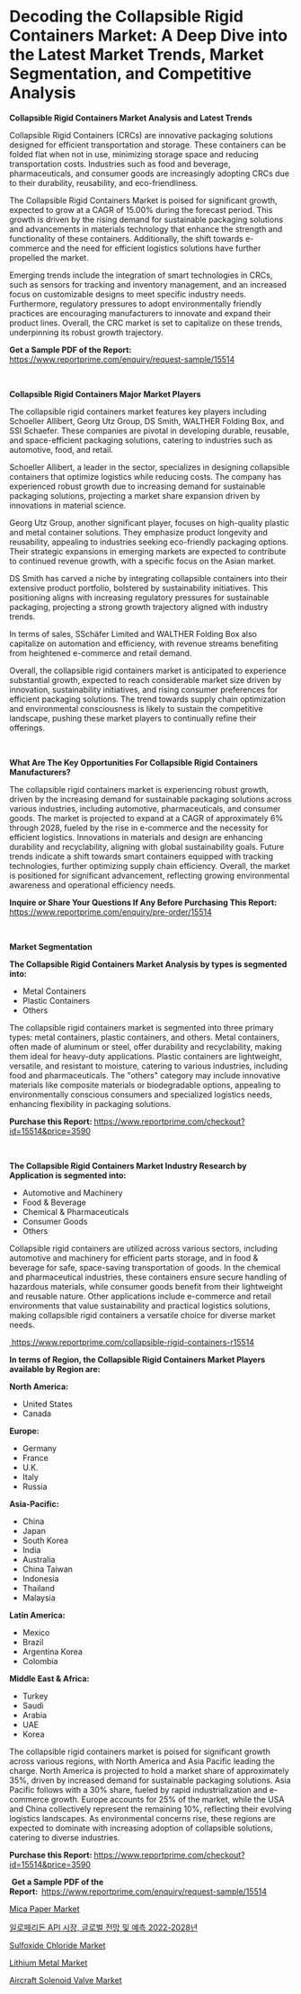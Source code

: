 <p><h1>Decoding the Collapsible Rigid Containers Market: A Deep Dive into the Latest Market Trends, Market Segmentation, and Competitive Analysis</h1></p><p><strong>Collapsible Rigid Containers Market Analysis and Latest Trends</strong></p>
<p><p>Collapsible Rigid Containers (CRCs) are innovative packaging solutions designed for efficient transportation and storage. These containers can be folded flat when not in use, minimizing storage space and reducing transportation costs. Industries such as food and beverage, pharmaceuticals, and consumer goods are increasingly adopting CRCs due to their durability, reusability, and eco-friendliness.</p><p>The Collapsible Rigid Containers Market is poised for significant growth, expected to grow at a CAGR of 15.00% during the forecast period. This growth is driven by the rising demand for sustainable packaging solutions and advancements in materials technology that enhance the strength and functionality of these containers. Additionally, the shift towards e-commerce and the need for efficient logistics solutions have further propelled the market.</p><p>Emerging trends include the integration of smart technologies in CRCs, such as sensors for tracking and inventory management, and an increased focus on customizable designs to meet specific industry needs. Furthermore, regulatory pressures to adopt environmentally friendly practices are encouraging manufacturers to innovate and expand their product lines. Overall, the CRC market is set to capitalize on these trends, underpinning its robust growth trajectory.</p></p>
<p><strong>Get a Sample PDF of the Report:&nbsp;</strong> <a href="https://www.reportprime.com/enquiry/request-sample/15514">https://www.reportprime.com/enquiry/request-sample/15514</a></p>
<p>&nbsp;</p>
<p><strong>Collapsible Rigid Containers Major Market Players</strong></p>
<p><p>The collapsible rigid containers market features key players including Schoeller Allibert, Georg Utz Group, DS Smith, WALTHER Folding Box, and SSI Schaefer. These companies are pivotal in developing durable, reusable, and space-efficient packaging solutions, catering to industries such as automotive, food, and retail.</p><p>Schoeller Allibert, a leader in the sector, specializes in designing collapsible containers that optimize logistics while reducing costs. The company has experienced robust growth due to increasing demand for sustainable packaging solutions, projecting a market share expansion driven by innovations in material science.</p><p>Georg Utz Group, another significant player, focuses on high-quality plastic and metal container solutions. They emphasize product longevity and reusability, appealing to industries seeking eco-friendly packaging options. Their strategic expansions in emerging markets are expected to contribute to continued revenue growth, with a specific focus on the Asian market.</p><p>DS Smith has carved a niche by integrating collapsible containers into their extensive product portfolio, bolstered by sustainability initiatives. This positioning aligns with increasing regulatory pressures for sustainable packaging, projecting a strong growth trajectory aligned with industry trends.</p><p>In terms of sales, SSchäfer Limited and WALTHER Folding Box also capitalize on automation and efficiency, with revenue streams benefiting from heightened e-commerce and retail demand. </p><p>Overall, the collapsible rigid containers market is anticipated to experience substantial growth, expected to reach considerable market size driven by innovation, sustainability initiatives, and rising consumer preferences for efficient packaging solutions. The trend towards supply chain optimization and environmental consciousness is likely to sustain the competitive landscape, pushing these market players to continually refine their offerings.</p></p>
<p>&nbsp;</p>
<p><strong>What Are The Key Opportunities For Collapsible Rigid Containers Manufacturers?</strong></p>
<p><p>The collapsible rigid containers market is experiencing robust growth, driven by the increasing demand for sustainable packaging solutions across various industries, including automotive, pharmaceuticals, and consumer goods. The market is projected to expand at a CAGR of approximately 6% through 2028, fueled by the rise in e-commerce and the necessity for efficient logistics. Innovations in materials and design are enhancing durability and recyclability, aligning with global sustainability goals. Future trends indicate a shift towards smart containers equipped with tracking technologies, further optimizing supply chain efficiency. Overall, the market is positioned for significant advancement, reflecting growing environmental awareness and operational efficiency needs.</p></p>
<p><strong>Inquire or Share Your Questions If Any Before Purchasing This Report:</strong> <a href="https://www.reportprime.com/enquiry/pre-order/15514">https://www.reportprime.com/enquiry/pre-order/15514</a></p>
<p>&nbsp;</p>
<p><strong>Market Segmentation</strong></p>
<p><strong>The Collapsible Rigid Containers Market Analysis by types is segmented into:</strong></p>
<p><ul><li>Metal Containers</li><li>Plastic Containers</li><li>Others</li></ul></p>
<p><p>The collapsible rigid containers market is segmented into three primary types: metal containers, plastic containers, and others. Metal containers, often made of aluminum or steel, offer durability and recyclability, making them ideal for heavy-duty applications. Plastic containers are lightweight, versatile, and resistant to moisture, catering to various industries, including food and pharmaceuticals. The "others" category may include innovative materials like composite materials or biodegradable options, appealing to environmentally conscious consumers and specialized logistics needs, enhancing flexibility in packaging solutions.</p></p>
<p><strong>Purchase this Report:&nbsp;</strong><a href="https://www.reportprime.com/checkout?id=15514&price=3590">https://www.reportprime.com/checkout?id=15514&price=3590</a></p>
<p>&nbsp;</p>
<p><strong>The Collapsible Rigid Containers Market Industry Research by Application is segmented into:</strong></p>
<p><ul><li>Automotive and Machinery</li><li>Food & Beverage</li><li>Chemical & Pharmaceuticals</li><li>Consumer Goods</li><li>Others</li></ul></p>
<p><p>Collapsible rigid containers are utilized across various sectors, including automotive and machinery for efficient parts storage, and in food & beverage for safe, space-saving transportation of goods. In the chemical and pharmaceutical industries, these containers ensure secure handling of hazardous materials, while consumer goods benefit from their lightweight and reusable nature. Other applications include e-commerce and retail environments that value sustainability and practical logistics solutions, making collapsible rigid containers a versatile choice for diverse market needs.</p></p>
<p><a href="https://www.reportprime.com/collapsible-rigid-containers-r15514">&nbsp;https://www.reportprime.com/collapsible-rigid-containers-r15514</a></p>
<p><strong>In terms of Region, the Collapsible Rigid Containers Market Players available by Region are:</strong></p>
<p>
    <p> <strong> North America: </strong>
        <ul>
            <li>United States</li>
            <li>Canada</li>
        </ul>
        </p> 
    <p> <strong> Europe: </strong>
        <ul>
            <li>Germany</li>
            <li>France</li>
            <li>U.K.</li>
            <li>Italy</li>
            <li>Russia</li>
        </ul>
        </p> 
    <p> <strong> Asia-Pacific: </strong>
        <ul>
            <li>China</li>
            <li>Japan</li>
            <li>South Korea</li>
            <li>India</li>
            <li>Australia</li>
            <li>China Taiwan</li>
            <li>Indonesia</li>
            <li>Thailand</li>
            <li>Malaysia</li>
        </ul>
        </p> 
    <p> <strong> Latin America: </strong>
        <ul>
            <li>Mexico</li>
            <li>Brazil</li>
            <li>Argentina Korea</li>
            <li>Colombia</li>
        </ul>
        </p> 
    <p> <strong> Middle East & Africa: </strong>
        <ul>
            <li>Turkey</li>
            <li>Saudi</li>
            <li>Arabia</li>
            <li>UAE</li>
            <li>Korea</li>
        </ul>
    </p>
    </p>
<p><p>The collapsible rigid containers market is poised for significant growth across various regions, with North America and Asia Pacific leading the charge. North America is projected to hold a market share of approximately 35%, driven by increased demand for sustainable packaging solutions. Asia Pacific follows with a 30% share, fueled by rapid industrialization and e-commerce growth. Europe accounts for 25% of the market, while the USA and China collectively represent the remaining 10%, reflecting their evolving logistics landscapes. As environmental concerns rise, these regions are expected to dominate with increasing adoption of collapsible solutions, catering to diverse industries.</p></p>
<p><strong>Purchase this Report: </strong><a href="https://www.reportprime.com/checkout?id=15514&price=3590">https://www.reportprime.com/checkout?id=15514&price=3590</a></p>
<p>&nbsp;<strong>Get a Sample PDF of the Report:&nbsp;&nbsp;</strong><a href="https://www.reportprime.com/enquiry/request-sample/15514">https://www.reportprime.com/enquiry/request-sample/15514</a></p>
<p><strong></strong></p>
<p><p><a href="https://www.linkedin.com/pulse/global-mica-paper-market-exploring-share-trends-future-clsbf?trackingId=isSbQAxQSNCqHxxs4ijnpQ%3D%3D">Mica Paper Market</a></p><p><a href="https://medium.com/@mujgankortalih/%EC%84%B8%EA%B3%84-iloperidone-api-market-global-outlook-and-forecast-2022-2028-market-%EC%9D%80-2024%EC%97%90%EC%84%9C-2031%EB%A1%9C-%EC%97%B0%ED%8F%89%EA%B7%A0-%EC%A6%9D%EA%B0%80%EC%9C%A8%EC%9D%84-%EB%B3%B4%EC%9D%BC-23690f544fe2">일로페리돈 API 시장, 글로벌 전망 및 예측 2022-2028년</a></p><p><a href="https://medium.com/@edward.butler98876/what-is-sulfoxide-chloride-market-d466144857d8">Sulfoxide Chloride Market</a></p><p><a href="https://github.com/NathanColeman327/Market-Research-Report-List-1/blob/main/lithium-metal-market.md">Lithium Metal Market</a></p><p><a href="https://issuu.com/reportprime-2/docs/aircraft-solenoid-valve-market-size_007abd758fcbe7">Aircraft Solenoid Valve Market</a></p></p>